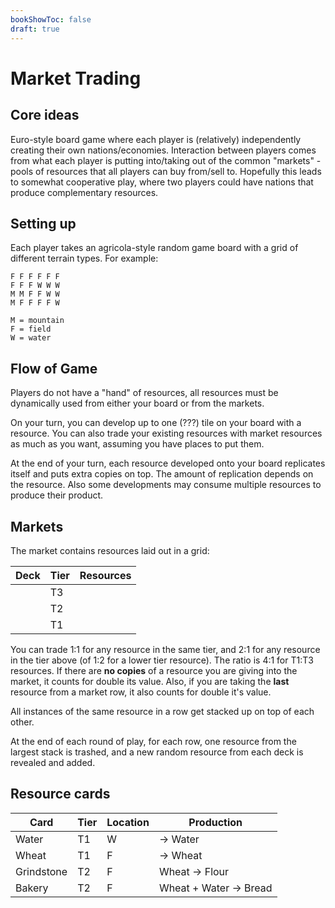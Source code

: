 ```yaml
---
bookShowToc: false
draft: true
---
```


# Market Trading

## Core ideas

Euro-style board game where each player is (relatively) independently creating
their own nations/economies.  Interaction between players comes from what each
player is putting into/taking out of the common "markets" - pools of resources
that all players can buy from/sell to.  Hopefully this leads to somewhat
cooperative play, where two players could have nations that produce
complementary resources.


## Setting up

Each player takes an agricola-style random game board with a grid of different
terrain types.  For example:

```
F F F F F F
F F F W W W
M M F F W W
M F F F F W

M = mountain
F = field
W = water
```


## Flow of Game

Players do not have a "hand" of resources, all resources must be dynamically
used from either your board or from the markets.

On your turn, you can develop up to one (???) tile on your board with a
resource.  You can also trade your existing resources with market resources as
much as you want, assuming you have places to put them.  

At the end of your turn, each resource developed onto your board replicates
itself and puts extra copies on top.  The amount of replication depends on the
resource.  Also some developments may consume multiple resources to produce
their product.


## Markets

The market contains resources laid out in a grid:

Deck | Tier | Resources
---- | ---- | ---------
     | T3   |
     | T2   |
     | T1   |

You can trade 1:1 for any resource in the same tier, and 2:1 for any resource
in the tier above (of 1:2 for a lower tier resource).  The ratio is 4:1 for
T1:T3 resources.  If there are **no copies** of a resource you are giving into
the market, it counts for double its value.  Also, if you are taking the
**last** resource from a market row, it also counts for double it's value.

All instances of the same resource in a row get stacked up on top of each
other.  

At the end of each round of play, for each row, one resource from the largest
stack is trashed, and a new random resource from each deck is revealed and
added.


## Resource cards

Card | Tier | Location | Production
---- | ---- | -------- | ----------
Water | T1   | W        | -> Water
Wheat | T1  | F        | -> Wheat
Grindstone | T2  | F        | Wheat -> Flour
Bakery | T2  | F        | Wheat + Water -> Bread
